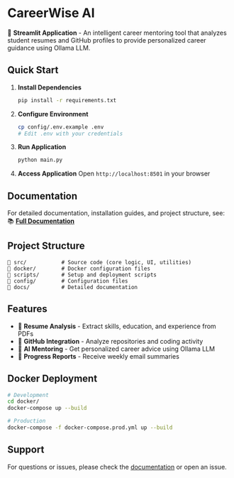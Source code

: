# CareerWise AI

🚀 **Streamlit Application** - An intelligent career mentoring tool that analyzes student resumes and GitHub profiles to provide personalized career guidance using Ollama LLM.

## Quick Start

1. **Install Dependencies**
   ```bash
   pip install -r requirements.txt
   ```

2. **Configure Environment**
   ```bash
   cp config/.env.example .env
   # Edit .env with your credentials
   ```

3. **Run Application**
   ```bash
   python main.py
   ```

4. **Access Application**
   Open `http://localhost:8501` in your browser

## Documentation

For detailed documentation, installation guides, and project structure, see:
📚 [**Full Documentation**](docs/README.md)

## Project Structure

```
📁 src/           # Source code (core logic, UI, utilities)
📁 docker/        # Docker configuration files
📁 scripts/       # Setup and deployment scripts
📁 config/        # Configuration files
📁 docs/          # Detailed documentation
```

## Features

- 📄 **Resume Analysis** - Extract skills, education, and experience from PDFs
- 🐙 **GitHub Integration** - Analyze repositories and coding activity
- 🤖 **AI Mentoring** - Get personalized career advice using Ollama LLM
- 📧 **Progress Reports** - Receive weekly email summaries

## Docker Deployment

```bash
# Development
cd docker/
docker-compose up --build

# Production
docker-compose -f docker-compose.prod.yml up --build
```

## Support

For questions or issues, please check the [documentation](docs/README.md) or open an issue.
